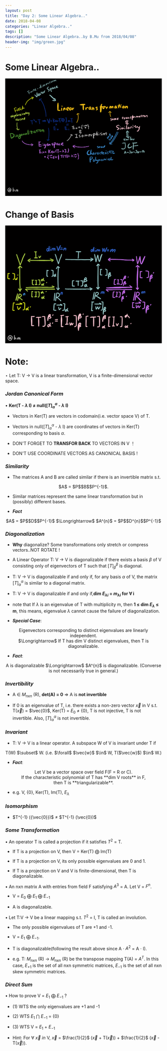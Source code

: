 ```yaml
---
layout: post
title: "Day 2: Some Linear Algebra.."
date: 2018-04-08
categories: "Linear Algebra.."
tags: []
description: "Some Linear Algebra..by B.Mu from 2018/04/08"
header-img: "img/green.jpg"
---
```

# Some Linear Algebra..

![avatar](/img/la1.jpg)

# Change of Basis

![avatar](/img/la2.png)

# Note:

$\star$ Let T: V $\rightarrow$ V is a linear transformation, 
V is a finite-dimensional vector space.

### *Jordan Canonical Form*

$\bullet$ **Ker(T - $\lambda$ I) $\neq$ null($[T]_{\alpha}^{\alpha}$ - $\lambda$ I)**

- Vectors in Ker(T) are vectors in codomain(i.e. vector space V) of T.

- Vectors in null($[T]^{\alpha}_{\alpha}$ - $\lambda$ I) are coordinates 
of vectors in Ker(T) corresponding to basis $\alpha$.

- DON'T FORGET TO **TRANSFOR BACK** TO VECTORS IN V ！

- DON'T USE COORDINATE VECTORS AS CANONICAL BASIS !

### *Similarity*

- The matrices A and B are called similar if there is an invertible 
matrix s.t. 
<center>
	$A$ = $P$$B$$P^{-1}$.
</center>

- Similar matrices  represent the same linear transformation but in 
(possibly) different bases.

- ***Fact***
<center>
	$A$ = $P$$D$$P^{-1}$ $\Longrightarrow$ $A^{n}$ = $P$$D^{n}$$P^{-1}$
</center>

### *Diagonalization*

- **Why** diagonalize? Some transformations only stretch or compress vectors..NOT 
ROTATE !

- A Linear Operator T: V $\rightarrow$ V is diagonalizable if there exists 
a basis $\beta$ of V consisting only of eigenvectors of T such that 
$[T]_{\beta}^{\beta}$ is diagonal. 

- T: V $\rightarrow$ V is diagonalizable if and only if, for any basis 
$\alpha$ of V, the matrix $[T]_{\alpha}^{\alpha}$ is similar to a diagonal 
matrix.

- T: V $\rightarrow$ V is diagonalizable if and only if,**dim $E_{\lambda i}$ 
= $m_{\lambda i}$ for $\forall$ i**

- note that If $\lambda$ is an eigenvalue of T with multiplicity m, 
	then **1 $\leq$ dim $E_{\lambda}$ $\leq$ m**, this means, eigenvalue 
	$\lambda$ cannot cause the failure of diagonalization.

- ***Special Case***: 

<center>
	Eigenvectors corresponding to distinct eigenvalues are linearly independent.
</center>

<center>
	$\Longrightarrow$ If T has dim V distinct eigenvalues, then T is 
	diagonalizable.
</center>

- ***Fact***: 
<center>
	A is diagonalizable $\Longrightarrow$ $A^{n}$ is diagonalizable.
	(Converse is not necessarily true in general.)
</center>


### *Invertibility*

- A $\in$ $M_{nxn}$ (R), **det(A) = 0** $\Longrightarrow$ A is **not invertible**

- If 0 is an eigenvalue of T, i.e. there exists a non-zero vector $\vec{x}$ in V 
s.t. T($\vec{x}$) = $\vec{0}$, Ker(T) = $E_{0}$ $\neq$ {0}, T is not injective, 
T is not invertible. Also, $[T]_{\alpha}^{\alpha}$ is not invertible.

### *Invariant*

- T: V $\rightarrow$ V is a linear operator. A subspace W of V is invariant 
under T if 
<center>
	T(W) $\subset$ W. (i.e. $\forall$ $\vec{w}$ $\in$ W, T($\vec{w}$) $\in$ W.)
</center>

- ***Fact***:

<center>
	Let V be a vector space over field F(F = R or C).
</center>
<center>
	If the characteristic polynomial of T has **dim V roots** in F,
</center>
<center>
	then T is **triangularizable**.
</center>

- e.g. V, {0}, Ker(T), Im(T), $E_{\lambda}$

### *Isomorphism*

- $T^{-1} ({\vec{0}})$ $\neq$ $T^{-1} (\vec{0})$

### *Some Transformation*

$\bullet$ An operator T is called a projection if it satisfies 
$T^{2}$ = T.

- If T is a projection on V, then V = Ker(T) $\bigoplus$ Im(T)

- If T is a projection on V, its only possible eigenvalues are 0 and 1.

- If T is a projection on V and V is finite-dimensional, then T is 
diagonalizable.

$\bullet$ An nxn matrix A with entries from field F satisfying $A^{3}$ = A. 
Let V = $F^{n}$.

- V = $E_{0}$ $\bigoplus$ $E_{1}$ $\bigoplus$ $E_{-1}$

- A is diagonalizable.

$\bullet$ Let T:V $\rightarrow$ V be a linear mapping s.t. $T^{2}$ = I, T is called an 
involution.

- The only possible eigenvalues of T are +1 and -1.

- V = $E_{1}$ $\bigoplus$ $E_{-1}$.

- T is diagonalizable(following the result above since A $\cdot$ $A^{2}$
 = A $\cdot$ I).

- e.g. T: $M_{nxn}$ (R) $\rightarrow$ $M_{nxn}$ (R) be the transpose 
mapping T(A) = $A^{T}$. In this case, $E_{+1}$ is the set of all nxn symmetric 
matrices, $E_{-1}$ is the set of all nxn skew symmetric matrices.

### *Direct Sum*

$\bullet$ How to prove V = $E_{1}$ $\bigoplus$ $E_{-1}$ ?

- (1) WTS the only eigenvalues are +1 and -1

- (2) WTS $E_{1}$ $\bigcap$ $E_{-1}$ = {0}

- (3) WTS V = $E_{1}$ + $E_{-1}$

- Hint: For $\forall$ $\vec{x}$ $in$ V, $\vec{x}$ = $\frac{1}{2}$ 
($\vec{x}$ + T($\vec{x}$)) + $\frac{1}{2}$ ($\vec{x}$ - T($\vec{x}$)).










